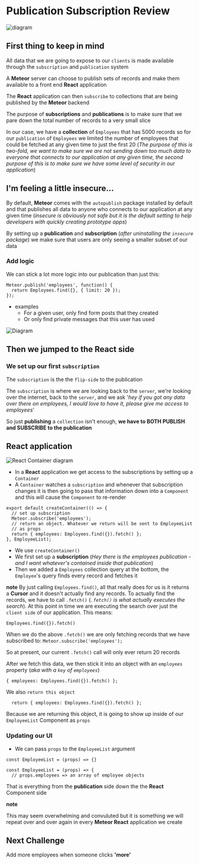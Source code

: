 # Publication Subscription Review
![diagram](https://i.imgur.com/eg53oQG.png)

## First thing to keep in mind
All data that we are going to expose to our `clients` is made available through the `subscription` and `publication` system

A **Meteor** server can choose to publish sets of records and make them available to a front end **React** application

The **React** application can then `subscribe` to collections that are being published by the **Meteor** backend

The purpose of **subscriptions** and **publications** is to make sure that we pare down the total number of records to a very small slice 

In our case, we have a **collection** of `Employees` that has 5000 records so for our `publication` of `Employees` we limited the number of employees that could be fetched at any given time to just the first 20 (_The purpose of this is two-fold, we want to make sure we are not sending down too much data to everyone that connects to our application at any given time, the second purpose of this is to make sure we have some level of security in our application_) 

## I'm feeling a little insecure...

By default, **Meteor** comes with the `autopublish` package installed by default and that publishes all data to anyone who connects to our application at any given time (_insecure is obviously not safe but it is the default setting to help developers with quickly creating prototype apps_)

By setting up a **publication** and **subscription** (_after uninstalling the `insecure` package_) we make sure that users are only seeing a smaller subset of our data

### Add logic
We can stick a lot more logic into our publication than just this:

```
Meteor.publish('employees', function() {
  return Employees.find({}, { limit: 20 });
});
```

* examples
    - For a given user, only find form posts that they created
    - Or only find private messages that this user has used

![Diagram](https://i.imgur.com/bSYabEd.png)

## Then we jumped to the React side
### We set up our first `subscription`
The `subscription` is the the `flip-side` to the publication

The `subscription` is where we are looking back to the `server`, we're looking over the internet, back to the `server`, and we ask '_hey if you got any data over there on employees, I would love to have it, please give me access to employees_'

So just **publishing** a `collection` isn't enough, **we have to BOTH PUBLISH and SUBSCRIBE to the publication**

## React application

![React Container diagram](https://i.imgur.com/gDHjSDS.png0)

* In a **React** application we get access to the subscriptions by setting up a `Container`
* A `Container` watches a `subscription` and whenever that subscription changes it is then going to pass that information down into a `Component` and this will cause the `Component` to re-render

```
export default createContainer(() => {
  // set up subscription
  Meteor.subscribe('employees');
  // return an object. Whatever we return will be sent to EmployeeList
  // as props
  return { employees: Employees.find({}).fetch() };
}, EmployeeList);
```

* We use `createContainer()`
* We first set up a **subscription** (_Hey there is the employees publication - and I want whatever's contained inside that publication_)
* Then we added a `Employees` collection query at the bottom, the `Employee`'s query finds every record and fetches it

**note** By just calling `Employees.find()`, all that really does for us is it returns a **Cursor** and it doesn't actually find any records. To actually find the records, we have to call `.fetch()` (_`.fetch()` is what actually executes the search_). At this point in time we are executing the search over just the `client side` of our application. This means:

`Employees.find({}).fetch()`

When we do the above `.fetch()` we are only fetching records that we have subscribed to: `Meteor.subscribe('employees');`

So at present, our current `.fetch()` call will only ever return 20 records

After we fetch this data, we then stick it into an object with an `employees` property (_aka with a `key` of `employees`_)

`{ employees: Employees.find({}).fetch() };`

We also `return this object`

`  return { employees: Employees.find({}).fetch() };`

Because we are returning this object, it is going to show up inside of our `EmployeeList` Component as `props`

### Updating our UI
* We can pass `props` to the `EmployeeList` argument

`const EmployeeList = (props) => {}`

```
const EmployeeList = (props) => {
  // props.employees => an array of employee objects
```

That is everything from the **publication** side down the the **React** Component side

**note**

This may seem overwhelming and convuluted but it is something we will repeat over and over again in every **Meteor React** application we create

## Next Challenge
Add more employees when someone clicks **'more'**

